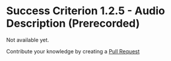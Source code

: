 # Success Criterion 1.2.5 - Audio Description (Prerecorded)

Not available yet.

Contribute your knowledge by creating a [Pull Request](https://github.com/appt-nl/accessibility-code-examples/pulls)